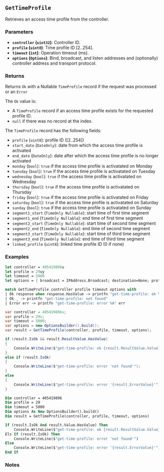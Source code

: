 ## `GetTimeProfile`

Retrieves an access time profile from the controller.

### Parameters
- **`controller` (`uint32`)**: Controller ID.
- **`profile` (`uint8`)**: Time profile ID [2..254].
- **`timeout` (`int`)**: Operation timeout (ms).
- **`options` (`Options`)**: Bind, broadcast, and listen addresses and (optionally) controller address and transport protocol.

### Returns
Returns `Ok` with a Nullable `TimeProfile` record if the request was processed or an `Error` 

The `Ok` value is:
- A `TimeProfile` record if an access time profile exists for the requested profile ID.
- `null` if there was no record at the index.

The `TimeProfile` record has the following fields:
  - `profile` (`uint8`): profile ID ([2..254])
  - `start_date` (`DateOnly`): date from which the access time profile is activated
  - `end_date` (`DateOnly`): date after which the access time profile is no longer activated
  - `monday` (`bool`): `true` if the access time profile is activatated on Monday
  - `tuesday` (`bool`):  `true` if the access time profile is activatated on Tuesday
  - `wednesday` (`bool`):  `true` if the access time profile is activatated on Wednesday
  - `thursday` (`bool`):  `true` if the access time profile is activatated on Thursday
  - `friday` (`bool`):  `true` if the access time profile is activatated on Friday
  - `saturday` (`bool`):  `true` if the access time profile is activatated on Saturday
  - `sunday` (`bool`):  `true` if the access time profile is activatated on Sunday
  - `segment1_start` (`TimeOnly Nullable`):  start time of first time segment
  - `segment1_end` (`TimeOnly Nullable`): end time of first time segment
  - `segment2_start` (`TimeOnly Nullable`): start time of second time segment
  - `segment2_end` (`TimeOnly Nullable`): end time of second time segment
  - `segment3_start` (`TimeOnly Nullable`): start time of third time segment
  - `segment3_end` (`TimeOnly Nullable`): end time of third time segment
  - `linked_profile` (`uint8`): linked time profile ID (0 if none)


### Examples

```fsharp
let controller = 405419896u
let profile = 29uy
let timeout = 5000
let options = { broadcast = IPAddress.Broadcast; destination=None; protocol=None; debug = true }

match GetTimeProfile controller profile timeout options with
| Ok response when response.HasValue -> printfn "get-time-profile: ok %A" response.Value
| Ok _ -> printfn "get-time-profile: not found"
| Error err -> printfn "get-time-profile: error %A" err
```

```csharp
var controller = 405419896u;
var profile = 29u;
var timeout = 5000;
var options = new OptionsBuilder().build();
var result = GetTimeProfile(controller, profile, timeout, options);

if (result.IsOk && result.ResultValue.HasValue)
{
    Console.WriteLine($"get-time-profile: ok {result.ResultValue.Value}");
}
else if (result.IsOk)
{
    Console.WriteLine($"get-time-profile: error 'not found'");
}
else
{
    Console.WriteLine($"get-time-profile: error '{result.ErrorValue}'");
}
```

```vb
Dim controller = 405419896
Dim profile = 29
Dim timeout = 5000
Dim options As New OptionsBuilder().build()
Dim result = GetTimeProfile(controller, profile, timeout, options)

If (result.IsOk And result.Value.HasValue) Then
    Console.WriteLine($"get-time-profile: ok {result.ResultValue.Value}")
Els If (result.IsOk) Then
    Console.WriteLine($"get-time-profile: error 'not found'")
Else
    Console.WriteLine($"get-time-profile: error '{result.ErrorValue}'")
End If
```

### Notes
